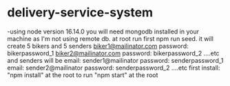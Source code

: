 # delivery-service-system
-using node version 16.14.0
you will need mongodb installed in your machine as I'm not using remote db.
at root run first npm run seed.
it will create 5 bikers and 5 senders
biker1@mailinator.com
password: bikerpassword_1
biker2@mailinator.com
password: bikerpassword_2
....etc
and senders will be 
email: sender1@mailinator
password: senderpassword_1
email: sender2@mailinator
password: senderpassword_2
....etc
first install:
"npm install" at the root
to run
"npm start" at the root
